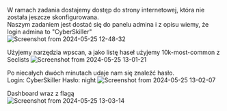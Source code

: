 W ramach zadania dostajemy dostęp do strony internetowej, która nie została jeszcze skonfigurowana.  
Naszym zadaniem jest dostać się do panelu admina i z opisu wiemy, że login admina to "CyberSkiller"  
![Screenshot from 2024-05-25 12-48-32](https://github.com/s24306/Cyberskiller/assets/91730770/f2d4957e-403b-44be-929f-cffa2906091f)

Użyjemy narzędzia wpscan, a jako listę haseł użyjemy 10k-most-common z Seclists
![Screenshot from 2024-05-25 13-01-21](https://github.com/s24306/Cyberskiller/assets/91730770/e6a881d4-9653-4392-a72a-2c3dea335fe0)

Po niecałych dwóch minutach udaje nam się znaleźć hasło.  
Login: CyberSkiller Hasło: night
![Screenshot from 2024-05-25 13-02-07](https://github.com/s24306/Cyberskiller/assets/91730770/c20f418e-eb8b-4bec-b0a9-dfd5023f739a)

Dashboard wraz z flagą  
![Screenshot from 2024-05-25 13-03-14](https://github.com/s24306/Cyberskiller/assets/91730770/9941d18a-5b0b-4d0f-accb-c29ab63d1e95)
